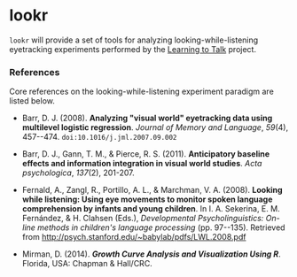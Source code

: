 lookr
=====

`lookr` will provide a set of tools for analyzing looking-while-listening eyetracking experiments performed by the [Learning to Talk](http://learningtotalk.org/) project. 

### References
Core references on the looking-while-listening experiment paradigm are listed below.

* Barr, D. J. (2008). __Analyzing "visual world" eyetracking data using multilevel logistic regression__. _Journal of Memory and Language_, _59_(4), 457--474. `doi:10.1016/j.jml.2007.09.002`

* Barr, D. J., Gann, T. M., & Pierce, R. S. (2011). __Anticipatory baseline effects and information integration in visual world studies__. _Acta psychologica_, _137_(2), 201-207.

* Fernald, A., Zangl, R., Portillo, A. L., & Marchman, V. A. (2008). __Looking while listening: Using eye movements to monitor spoken language comprehension by infants and young children__. In I. A. Sekerina, E. M. Fernández, & H. Clahsen (Eds.), _Developmental Psycholinguistics: On-line methods in children's language processing_ (pp. 97--135). Retrieved from http://psych.stanford.edu/~babylab/pdfs/LWL.2008.pdf

* Mirman, D. (2014). **_Growth Curve Analysis and Visualization Using R_**. Florida, USA: Chapman & Hall/CRC. 

